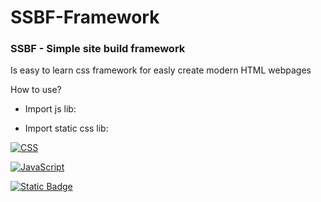 # SSBF-Framework
### SSBF - Simple site build framework 

Is easy to learn css framework for easly create modern HTML webpages

How to use?
- Import js lib:
<script src="https://github.com/MrDevelop636/SSBF-Framework/blob/main/v-lib2.0.js"></script>
- Import static css lib:
<link rel="stylesheet" href="https://github.com/MrDevelop636/SSBF-Framework/blob/main/static.css">


[![CSS](https://img.shields.io/badge/CSS-1572B6?logo=css3&logoColor=fff)](#)

[![JavaScript](https://img.shields.io/badge/JavaScript-F7DF1E?logo=javascript&logoColor=000)](#)

[![Static Badge](https://img.shields.io/badge/ZLMTech-SSBF_Framework-blue?style=flat-square)](#)